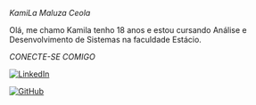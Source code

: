 *KamiLa Maluza Ceola*

Olá, me chamo Kamila tenho 18 anos e estou cursando Análise e Desenvolvimento de Sistemas na faculdade Estácio.

*CONECTE-SE COMIGO*

[![LinkedIn](https://img.shields.io/badge/LinkedIn-0077B5?style=for-the-badge&logo=linkedin&logoColor=white)](https://www.linkedin.com/in/KamilaMaluzaCeola/)

[![GitHub](https://img.shields.io/badge/GitHub-100000?style=for-the-badge&logo=github&logoColor=white)](https://github.com/Kamimzc)
